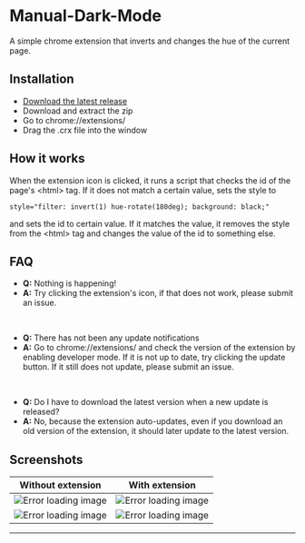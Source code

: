 ﻿# **Manual-Dark-Mode**

A simple chrome extension that inverts and changes the hue of the current page.

## Installation

- [Download the latest release](https://github.com/FrostBird347/Manual-Dark-Mode/releases/latest)
- Download and extract the zip
- Go to chrome://extensions/
- Drag the .crx file into the window

## How it works

When the extension icon is clicked, it runs a script that checks the id of the page's \<html> tag. If it does not match a certain value, sets the style to 

    style="filter: invert(1) hue-rotate(180deg); background: black;"

and sets the id to certain value. If it matches the value, it removes the style from the \<html> tag and changes the value of the id to something else.

## FAQ

- **Q:**  Nothing is happening! 
- **A:** Try clicking the extension's icon, if that does not work, please submit an issue. 

 <br>
 
- **Q:** There has not been any update notifications
- **A:** Go to chrome://extensions/ and check the version of the extension by enabling developer mode. If it is not up to date, try clicking the update button. If it still does not update, please submit an issue.

 <br>
 
- **Q:** Do I have to download the latest version when a new update is released?
- **A:** No, because the extension auto-updates, even if you download an old version of the extension, it should later update to the latest version.

## Screenshots


Without extension | With extension
-------- | -----
![Error loading image](https://i.imgur.com/vBzRv4t.png) | ![Error loading image](https://i.imgur.com/aLV3dCR.png)
![Error loading image](https://i.imgur.com/J4Vzcwh.png) | ![Error loading image](https://i.imgur.com/DpnSXyO.png)

----
 



